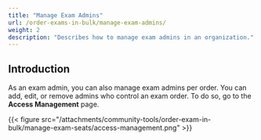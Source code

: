 ```yaml
---
title: "Manage Exam Admins"
url: /order-exams-in-bulk/manage-exam-admins/
weight: 2
description: "Describes how to manage exam admins in an organization."
---
```


## Introduction

As an exam admin, you can also manage exam admins per order. You can add, edit, or remove admins who control an exam order. To do so, go to the **Access Management** page.

 {{< figure src="/attachments/community-tools/order-exam-in-bulk/manage-exam-seats/access-management.png" >}}
